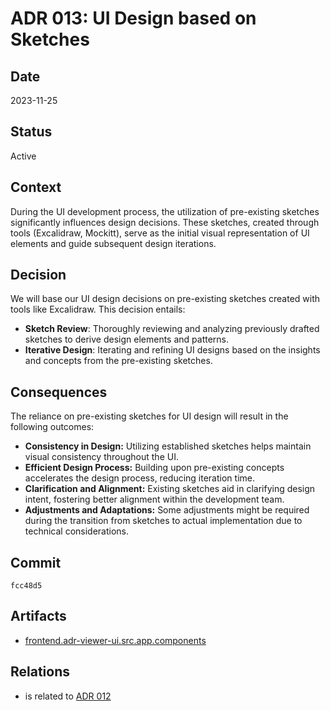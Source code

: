 # ADR 013: UI Design based on Sketches

## Date

2023-11-25

## Status

Active

## Context

During the UI development process, the utilization of pre-existing sketches significantly influences design decisions. These sketches, created through tools (Excalidraw, Mockitt), serve as the initial visual representation of UI elements and guide subsequent design iterations.

## Decision

We will base our UI design decisions on pre-existing sketches created with tools like Excalidraw. This decision entails:

- **Sketch Review**: Thoroughly reviewing and analyzing previously drafted sketches to derive design elements and patterns.
- **Iterative Design**: Iterating and refining UI designs based on the insights and concepts from the pre-existing sketches.

## Consequences

The reliance on pre-existing sketches for UI design will result in the following outcomes:

- **Consistency in Design:** Utilizing established sketches helps maintain visual consistency throughout the UI.
- **Efficient Design Process:** Building upon pre-existing concepts accelerates the design process, reducing iteration time.
- **Clarification and Alignment:** Existing sketches aid in clarifying design intent, fostering better alignment within the development team.
- **Adjustments and Adaptations:** Some adjustments might be required during the transition from sketches to actual implementation due to technical considerations.

## Commit

`fcc48d5`

## Artifacts

- [frontend.adr-viewer-ui.src.app.components](../../frontend/adr-viewer-ui/src/app/components)

## Relations

- is related to [ADR 012](adr-012.md)
